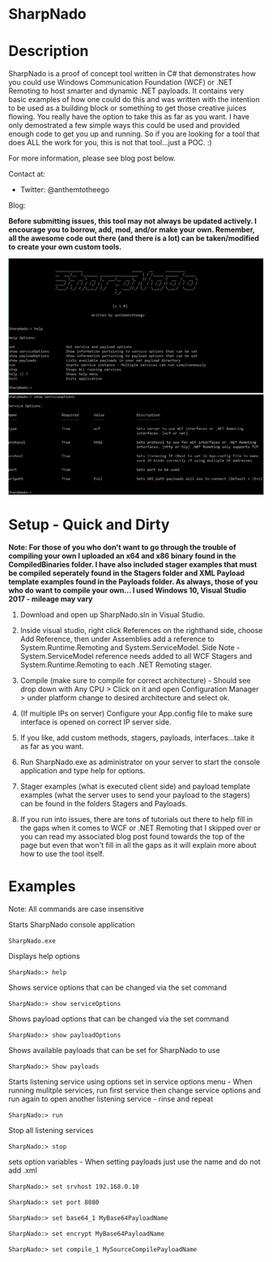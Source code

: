 # SharpNado

Description
============
SharpNado is a proof of concept tool written in C# that demonstrates how you could use Windows Communication Foundation (WCF) or .NET Remoting to host smarter and dynamic .NET payloads.  It contains very basic examples of how one could do this and was written with the intention to be used as a building block or something to get those creative juices flowing. You really have the option to take this as far as you want.  I have only demostrated a few simple ways this could be used and provided enough code to get you up and running. So if you are looking for a tool that does ALL the work for you, this is not that tool...just a POC. :)

For more information, please see blog post below.

Contact at:
- Twitter: @anthemtotheego

Blog:

**Before submitting issues, this tool may not always be updated actively. I encourage you to borrow, add, mod, and/or make your own.  Remember, all the awesome code out there (and there is a lot) can be taken/modified to create your own custom tools.**

![Alt text](/sharpnadoimg1.PNG?raw=true "SharpNado")
![Alt text](/sharpnadoimg2.PNG?raw=true "")

Setup - Quick and Dirty
==============================

**Note: For those of you who don't want to go through the trouble of compiling your own I uploaded an x64 and x86 binary found in the CompiledBinaries folder. I have also included stager examples that must be compiled seperately found in the Stagers folder and XML Payload template examples found in the Payloads folder.  As always, those of you who do want to compile your own... I used Windows 10, Visual Studio 2017 - mileage may vary**

1. Download and open up SharpNado.sln in Visual Studio.

2. Inside visual studio, right click References on the righthand side, choose Add Reference, then under Assemblies add a reference to      System.Runtime.Remoting and System.ServiceModel.  Side Note - System.ServiceModel reference needs added to all WCF Stagers and          System.Runtime.Remoting to each .NET Remoting stager. 

3. Compile (make sure to compile for correct architecture) - Should see drop down with Any CPU > Click on it and open                      Configuration Manager > under platform change to desired architecture and select ok.

4. (If multiple IPs on server) Configure your App.config file to make sure interface is opened on correct IP server side.

<?xml version="1.0" encoding="utf-8" ?>
<configuration>
    <startup> 
        <supportedRuntime version="v4.0" sku=".NETFramework,Version=v4.6.1" />
    </startup>
  <system.runtime.remoting>
    <application>
      <channels>
        <channel ref="put tcp or http here" port="put port here" bindTo="put your IP here" />
      </channels>
    </application>
  </system.runtime.remoting>
</configuration>

5. If you like, add custom methods, stagers, payloads, interfaces...take it as far as you want.

6. Run SharpNado.exe as administrator on your server to start the console application and type help for options.
  
7. Stager examples (what is executed client side) and payload template examples (what the server uses to send your payload to the          stagers) can be found in the folders Stagers and Payloads.

8. If you run into issues, there are tons of tutorials out there to help fill in the gaps when it comes to WCF or .NET Remoting that I      skipped over or you can read my associated blog post found towards the top of the page but even that won't fill in all the gaps as it    will explain more about how to use the tool itself.

Examples 
========

Note:  All commands are case insensitive

Starts SharpNado console application

```SharpNado.exe```

Displays help options

```SharpNado:> help ```

Shows service options that can be changed via the set command

```SharpNado:> show serviceOptions```

Shows payload options that can be changed via the set command

```SharpNado:> show payloadOptions```

Shows available payloads that can be set for SharpNado to use

```SharpNado:> Show payloads```

Starts listening service using options set in service options menu - When running mulitple services, run first service then change service options and run again to open another listening service - rinse and repeat

```SharpNado:> run```

Stop all listening services

```SharpNado:> stop```

sets option variables - When setting payloads just use the name and do not add .xml

```SharpNado:> set srvhost 192.168.0.10```

```SharpNado:> set port 8080```

```SharpNado:> set base64_1 MyBase64PayloadName```

```SharpNado:> set encrypt MyBase64PayloadName```

```SharpNado:> set compile_1 MySourceCompilePayloadName```
